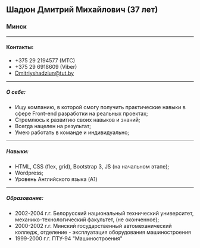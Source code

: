 ## Шадюн Дмитрий Михайлович (37 лет)

### Минск
***

#### Контакты:

  - +375 29 2194577  (МТС)
  - +375 29 6918609 (Viber)
  - Dmitriyshadziun@tut.by
 ***

##### О себе:

  - Ищу компанию, в которой смогу получить практические навыки в сфере Front-end разработки на реальных проектах;
  - Стремлюсь к развитию своих навыков и знаний;
  - Всегда нацелен на результат;
  - Умею работать в команде и индивидуально;
***
##### Навыки:
  - HTML, CSS (flex, grid), Bootstrap 3, JS (на начальном этапе);
  - Wordpress;
  - Уровень Английского языка (A1)
***
##### Образование:
  - 2002-2004 г.г. Белорусский национальный технический университет, механико-технологический факультет, (не оконченное);
  - 2000-2002 г.г. Минский государственный автомеханический колледж,  отделение - эксплуатация оборудования машиностроения
  - 1999-2000 г.г. ПТУ-94 "Машиностроения"
